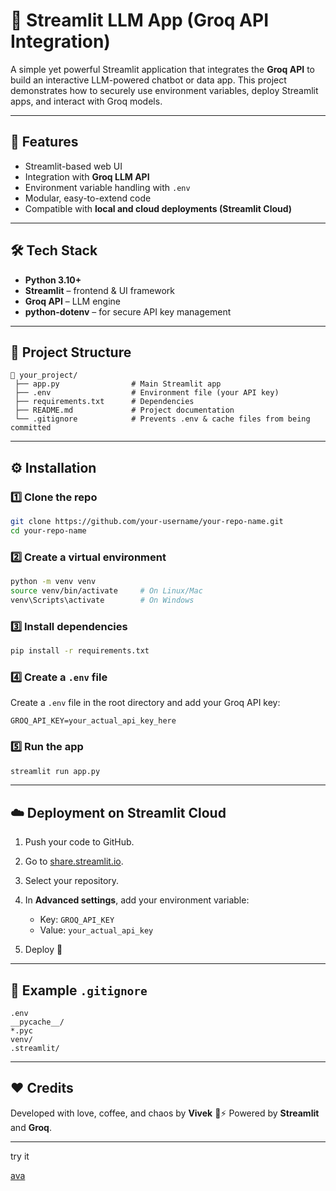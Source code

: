 

# 🚀 Streamlit LLM App (Groq API Integration)

A simple yet powerful Streamlit application that integrates the **Groq API** to build an interactive LLM-powered chatbot or data app.
This project demonstrates how to securely use environment variables, deploy Streamlit apps, and interact with Groq models.

---

## 🧠 Features

* Streamlit-based web UI
* Integration with **Groq LLM API**
* Environment variable handling with `.env`
* Modular, easy-to-extend code
* Compatible with **local and cloud deployments (Streamlit Cloud)**

---

## 🛠️ Tech Stack

* **Python 3.10+**
* **Streamlit** – frontend & UI framework
* **Groq API** – LLM engine
* **python-dotenv** – for secure API key management

---

## 📂 Project Structure

```
📁 your_project/
 ├── app.py                # Main Streamlit app
 ├── .env                  # Environment file (your API key)
 ├── requirements.txt      # Dependencies
 ├── README.md             # Project documentation
 └── .gitignore            # Prevents .env & cache files from being committed
```

---

## ⚙️ Installation

### 1️⃣ Clone the repo

```bash
git clone https://github.com/your-username/your-repo-name.git
cd your-repo-name
```

### 2️⃣ Create a virtual environment

```bash
python -m venv venv
source venv/bin/activate     # On Linux/Mac
venv\Scripts\activate        # On Windows
```

### 3️⃣ Install dependencies

```bash
pip install -r requirements.txt
```

### 4️⃣ Create a `.env` file

Create a `.env` file in the root directory and add your Groq API key:

```
GROQ_API_KEY=your_actual_api_key_here
```

### 5️⃣ Run the app

```bash
streamlit run app.py
```

---

## ☁️ Deployment on Streamlit Cloud

1. Push your code to GitHub.
2. Go to [share.streamlit.io](https://share.streamlit.io).
3. Select your repository.
4. In **Advanced settings**, add your environment variable:

   * Key: `GROQ_API_KEY`
   * Value: `your_actual_api_key`
5. Deploy 🚀

---

## 🧾 Example `.gitignore`

```
.env
__pycache__/
*.pyc
venv/
.streamlit/
```

---

## ❤️ Credits

Developed with love, coffee, and chaos by **Vivek** 🧠⚡
Powered by **Streamlit** and **Groq**.

---

try it 

[ava](https://llmprojects1-b2amtcgdf94fsmtfmxsavv.streamlit.app/)